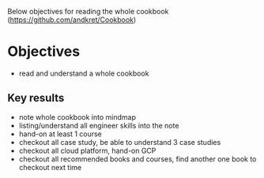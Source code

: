 Below objectives for reading the whole cookbook (https://github.com/andkret/Cookbook)

# Objectives
- read and understand a whole cookbook
## Key results
- note whole cookbook into mindmap
- listing/understand all engineer skills into the note
- hand-on at least 1 course
- checkout all case study, be able to understand 3 case studies
- checkout all cloud platform, hand-on GCP
- checkout all recommended books and courses, find another one book to checkout next time
